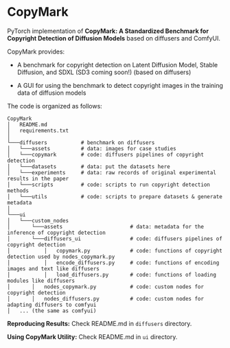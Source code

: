 CopyMark
===================
PyTorch implementation of **CopyMark: A Standardized Benchmark for Copyright Detection of Diffusion Models** based on diffusers and ComfyUI.

CopyMark provides:

- A benchmark for copyright detection on Latent Diffusion Model, Stable Diffusion, and SDXL (SD3 coming soon!) (based on diffusers)

- A GUI for using the benchmark to detect copyright images in the training data of diffusion models

The code is organized as follows:

```
CopyMark
│   README.md
│   requirements.txt    
│
└───diffusers           # benchmark on diffusers
│   └───assets          # data: images for case studies
│   └───copymark        # code: diffusers pipelines of copyright detection
│   └───datasets        # data: put the datasets here
│   └───experiments     # data: raw records of original experimental results in the paper
│   └───scripts         # code: scripts to run copyright detection methods
│   └───utils           # code: scripts to prepare datasets & generate metadata
│   
└───ui
│   └───custom_nodes
│       └───assets                      # data: metadata for the inference of copyright detection
│       └───diffusers_ui                # code: diffusers pipelines of copyright detection
│           │   copymark.py             # code: functions of copyright detection used by nodes_copymark.py
│           │   encode_diffusers.py     # code: functions of encoding images and text like diffusers
│           │   load_diffusers.py       # code: functions of loading modules like diffusers
│       │   nodes_copymark.py           # code: custom nodes for copyright detection
│       │   nodes_diffusers.py          # code: custom nodes for adapting diffusers to comfyui
│   ... (the same as comfyui)
```

**Reproducing Results:** Check README.md in `diffusers` directory.

**Using CopyMark Utility:** Check README.md in `ui` directory.
